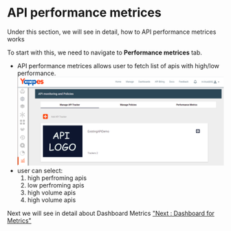 API performance metrices
========================

Under this section, we will see in detail, how to API performance
metrices works

To start with this, we need to navigate to **Performance metrices** tab.

-   API performance metrices allows user to fetch list of apis with
    high/low performance.
    ![](../images/dashboard/monitoring/add_api_tracker_001.png)     
-   user can select:
    1.  high perfroming apis
    2.  low perfroming apis
    3.  high volume apis
    4.  high volume apis

Next we will see in detail about Dashboard Metrics ["Next : Dashboard
for Metrics"](dashboard_metrics)
